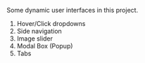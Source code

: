 Some dynamic user interfaces in this project.

1. Hover/Click dropdowns
2. Side navigation
3. Image slider
4. Modal Box (Popup)
5. Tabs
